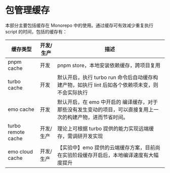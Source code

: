 # 包管理缓存

本部分主要包括缓存在 Monorepo 中的使用。通过缓存可有效减少重复执行 script 的时间，包括的缓存有：

| 缓存类型           | 开发/生产 | 描述                                                                                                         |
| ------------------ | --------- | ------------------------------------------------------------------------------------------------------------ |
| pnpm cache         | 开发      | pnpm store，本地安装依赖缓存，跨项目复用                                                                     |
| turbo cache        | 开发      | 默认开启，执行 turbo run 命令后自动缓存构建产物，如执行 lint 后如各个依赖项未变，则不会实际执行              |
| emo cache          | 开发      | 默认开启，在 emo 中开启的 编译缓存，对于那些没有发生变动的项目，可以直接复用上一次的构建产物，进而节省时间。 |
| turbo remote cache | 开发/生产 | 理论上可根据 turbo 提供的能力实现远端缓存，需调研开发实现                                                    |
| emo cloud cache    | 开发/生产 | 【实验中】emo 提供的云端缓存方案，目前尚在实验阶段缓存开启后，本地编译速度有大幅度提升                       |
